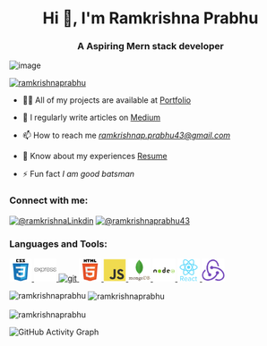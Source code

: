 
<h1 align="center">Hi 👋, I'm Ramkrishna Prabhu</h1>
<h3 align="center">A Aspiring Mern stack developer</h3>


  <img src="https://camo.githubusercontent.com/c1dcb74cc1c1835b1d716f5051499a2814c683c806b15f04b0eba492863703e9/68747470733a2f2f63646e2e6472696262626c652e636f6d2f75736572732f3733303730332f73637265656e73686f74732f363538313234332f6176656e746f2e676966" alt='image' margin="200px" height='400px' width='660px' />
  
 <p align="left"> <a href="https://github.com/ryo-ma/github-profile-trophy"><img src="https://github-profile-trophy.vercel.app/?username=ramkrishnap43" alt="ramkrishnaprabhu" /></a> </p>

- 👨‍💻 All of my projects are available at <a href='https://portfolio-ten-pearl-31.vercel.app/'>Portfolio</a>

- 📝 I regularly write articles on <a href='https://medium.com/@ramkrishnap.prabhu43'>Medium</a>

- 📫 How to reach me *ramkrishnap.prabhu43@gmail.com*

- 📄 Know about my experiences <a href='https://drive.google.com/file/d/1Ad1W3MO-qqyzlcYCunp4AaBviJv6Udhx/view?usp=sharing'>Resume</a>

- ⚡ Fun fact *I am good batsman*

<h3 align="left">Connect with me:</h3>
<p align="left">
<a href="https://www.linkedin.com/in/ramkrishna-prabhu-2720aa166/" target="blank"><img align="center" src="https://raw.githubusercontent.com/rahuldkjain/github-profile-readme-generator/master/src/images/icons/Social/linked-in-alt.svg" alt="@ramkrishnaLinkdin" height="30" width="40" /></a>
<a href="https://medium.com/@ramkrishnap.prabhu43" target="blank"><img align="center" src="https://raw.githubusercontent.com/rahuldkjain/github-profile-readme-generator/master/src/images/icons/Social/medium.svg" alt="@ramkrishnaprabhu43" height="30" width="40" /></a>
</p>

<h3 align="left">Languages and Tools:</h3>
<p align="left"> <a href="https://www.w3schools.com/css/" target="_blank" rel="noreferrer"> <img src="https://raw.githubusercontent.com/devicons/devicon/master/icons/css3/css3-original-wordmark.svg" alt="css3" width="40" height="40"/> </a> <a href="https://expressjs.com" target="_blank" rel="noreferrer"> <img src="https://raw.githubusercontent.com/devicons/devicon/master/icons/express/express-original-wordmark.svg" alt="express" width="40" height="40"/> </a> <a href="https://git-scm.com/" target="_blank" rel="noreferrer"> <img src="https://www.vectorlogo.zone/logos/git-scm/git-scm-icon.svg" alt="git" width="40" height="40"/> </a> <a href="https://www.w3.org/html/" target="_blank" rel="noreferrer"> <img src="https://raw.githubusercontent.com/devicons/devicon/master/icons/html5/html5-original-wordmark.svg" alt="html5" width="40" height="40"/> </a> <a href="https://developer.mozilla.org/en-US/docs/Web/JavaScript" target="_blank" rel="noreferrer"> <img src="https://raw.githubusercontent.com/devicons/devicon/master/icons/javascript/javascript-original.svg" alt="javascript" width="40" height="40"/> </a> <a href="https://www.mongodb.com/" target="_blank" rel="noreferrer"> <img src="https://raw.githubusercontent.com/devicons/devicon/master/icons/mongodb/mongodb-original-wordmark.svg" alt="mongodb" width="40" height="40"/> </a> <a href="https://nodejs.org" target="_blank" rel="noreferrer"> <img src="https://raw.githubusercontent.com/devicons/devicon/master/icons/nodejs/nodejs-original-wordmark.svg" alt="nodejs" width="40" height="40"/> </a> <a href="https://reactjs.org/" target="_blank" rel="noreferrer"> <img src="https://raw.githubusercontent.com/devicons/devicon/master/icons/react/react-original-wordmark.svg" alt="react" width="40" height="40"/> </a> <a href="https://redux.js.org" target="_blank" rel="noreferrer"> <img src="https://raw.githubusercontent.com/devicons/devicon/master/icons/redux/redux-original.svg" alt="redux" width="40" height="40"/> </a> </p>

<p><img align="left" src="https://github-readme-stats.vercel.app/api/top-langs?username=ramkrishnap43&show_icons=true&locale=en&layout=compact" alt="ramkrishnaprabhu" /></p>

<p>&nbsp;<img align="center" src="https://github-readme-stats.vercel.app/api?username=ramkrishnap43&show_icons=true&locale=en" alt="ramkrishnaprabhu" /></p>

<p><img align="center" src="https://github-readme-streak-stats.herokuapp.com/?user=ramkrishnap43&" alt="ramkrishnaprabhu" /></p>


![GitHub Activity Graph](https://activity-graph.herokuapp.com/graph?username=ramkrishnap43)
